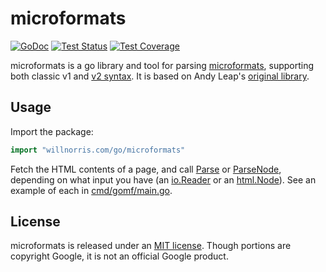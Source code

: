 # microformats

[![GoDoc](https://godoc.org/willnorris.com/go/microformats?status.svg)](https://godoc.org/willnorris.com/go/microformats)
[![Test Status](https://github.com/willnorris/microformats/workflows/tests/badge.svg)](https://github.com/willnorris/microformats/actions?query=workflow%3Atests)
[![Test Coverage](https://codecov.io/gh/willnorris/microformats/branch/master/graph/badge.svg)](https://codecov.io/gh/willnorris/microformats)

microformats is a go library and tool for parsing [microformats][], supporting
both classic v1 and [v2 syntax][].  It is based on Andy Leap's [original
library][andyleap/microformats].

[microformats]: https://microformats.io/
[v2 syntax]: http://microformats.org/wiki/microformats-2
[andyleap/microformats]: https://github.com/andyleap/microformats

## Usage

Import the package:

``` go
import "willnorris.com/go/microformats"
```

Fetch the HTML contents of a page, and call [Parse][] or [ParseNode][],
depending on what input you have (an [io.Reader][] or an [html.Node][]). See an
example of each in [cmd/gomf/main.go](cmd/gomf/main.go).

[Parse]: https://godoc.org/willnorris.com/go/microformats#Parse
[ParseNode]: https://godoc.org/willnorris.com/go/microformats#ParseNode
[io.Reader]: https://golang.org/pkg/io/#Reader
[html.Node]: https://godoc.org/golang.org/x/net/html#Node

## License

microformats is released under an [MIT license](LICENSE).  Though portions are
copyright Google, it is not an official Google product.
